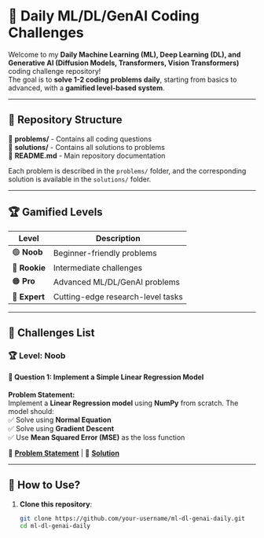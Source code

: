 # 🚀 Daily ML/DL/GenAI Coding Challenges  

Welcome to my **Daily Machine Learning (ML), Deep Learning (DL), and Generative AI (Diffusion Models, Transformers, Vision Transformers)** coding challenge repository!  
The goal is to **solve 1-2 coding problems daily**, starting from basics to advanced, with a **gamified level-based system**.

---

## 📂 Repository Structure  

📂 **problems/** - Contains all coding questions  
📂 **solutions/** - Contains all solutions to problems  
📜 **README.md** - Main repository documentation  

Each problem is described in the `problems/` folder, and the corresponding solution is available in the `solutions/` folder.

---

## 🏆 Gamified Levels  

| Level  | Description |
|--------|------------|
| 🟢 **Noob**   | Beginner-friendly problems |
| 🔵 **Rookie** | Intermediate challenges |
| 🟠 **Pro**    | Advanced ML/DL/GenAI problems |
| 🔴 **Expert** | Cutting-edge research-level tasks |

---

## 📌 Challenges List  

### 🏆 **Level: Noob**  
#### 📌 **Question 1: Implement a Simple Linear Regression Model**  
**Problem Statement:**  
Implement a **Linear Regression model** using **NumPy** from scratch. The model should:  
✅ Solve using **Normal Equation**  
✅ Solve using **Gradient Descent**  
✅ Use **Mean Squared Error (MSE)** as the loss function  

🔗 **[Problem Statement](problems/linear_regression.md)** | 📝 **[Solution](solutions/linear_regression.py)**  

---

## 🚀 How to Use?  
1. **Clone this repository**:  
   ```bash
   git clone https://github.com/your-username/ml-dl-genai-daily.git
   cd ml-dl-genai-daily
